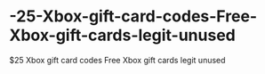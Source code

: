 # -25-Xbox-gift-card-codes-Free-Xbox-gift-cards-legit-unused
$25 Xbox gift card codes Free Xbox gift cards legit unused
